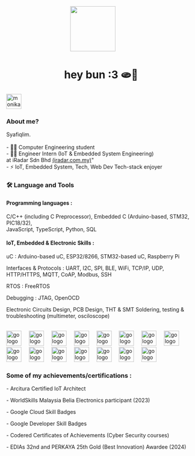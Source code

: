 <div align="center"> 
  <img src="https://i.postimg.cc/4NGsHWYd/8tc3q1.gif" height="120"/>
  <img width="40" />
</div>

<h1 align="center">hey bun :3 🫓🫶</h1>

###

<div align="left">
  <img src="https://i.postimg.cc/tJ9zQ04w/monika-sleepyface-removebg.png" height="40" alt="monika-sleepyface-removebg" /><img width="40">
  <h3>About me?</h3>
</div>

<p align="left">Syafiqlim.<br><br>- 👨‍🎓 Computer Engineering student <br>- 👨‍💻 Engineer Intern (IoT & Embedded System Engineering) <br>    at iRadar Sdn Bhd <a href="https://iradar.com.my/">(iradar.com.my)</a>"<br>- ⚡ IoT, Embedded System, Tech, Web Dev Tech-stack enjoyer</p>

###

<h3 align="left">🛠 Language and Tools</h3>

###
<div align="left">
    <h4>Programming languages : </h4>
    <p> C/C++ (including C Preprocessor), Embedded C (Arduino-based, STM32, PIC18/32), <br> JavaScript, TypeScript, Python, SQL </p>
    <h4>IoT, Embedded & Electronic Skills : </h4>
    <p> uC : Arduino-based uC, ESP32/8266, STM32-based uC, Raspberry Pi </p>
    <p> Interfaces & Protocols : UART, I2C, SPI, BLE, WiFi, TCP/IP, UDP, 
    <br> HTTP/HTTPS, MQTT, CoAP, Modbus, SSH </p>
    <p> RTOS : FreeRTOS
    <br>
    <p> Debugging : JTAG, OpenOCD </p>
    <p> Electronic Circuits Design, PCB Design, THT & SMT Soldering, testing & troubleshooting (multimeter, osciloscope)
</div>

<br>

<div align="left">
  <img src="https://devicon-website.vercel.app/api/c/original.svg" height="40" alt="go logo"  />
  <img width="12" />
  <img src="https://devicon-website.vercel.app/api/cplusplus/original.svg" height="40" alt="go logo"  />
  <img width="12" />
  <img src="https://devicon-website.vercel.app/api/embeddedc/plain-wordmark.svg" height="40" alt="go logo"  />
  <img width="12" />
  <img src="https://devicon-website.vercel.app/api/arduino/original-wordmark.svg" height="40" alt="go logo"  />
  <img width="12" />
  <img src="https://devicon-website.vercel.app/api/mysql/original.svg" height="40" alt="go logo"  />
  <img width="12" />
  <img src="https://devicon-website.vercel.app/api/javascript/original.svg" height="40" alt="go logo"  />
  <img width="12" />
  <img src="https://devicon-website.vercel.app/api/typescript/original.svg" height="40" alt="go logo"  />
  <img width="12" />
  <img src="https://devicon-website.vercel.app/api/nodejs/original-wordmark.svg" height="40" alt="go logo"  />
  <img width="12" />
  <img src="https://devicon-website.vercel.app/api/express/original-wordmark.svg" height="40" alt="go logo"  />
  <img width="12" />
  <img src="https://devicon-website.vercel.app/api/react/original.svg" height="40" alt="go logo"  />
  <img width="12" />
  <img src="https://devicon-website.vercel.app/api/vscode/original.svg" height="40" alt="go logo"  />
  <img width="12" />
  <img src="https://devicon-website.vercel.app/api/googlecloud/original.svg" height="40" alt="go logo"  />
  <img width="12" />
  <img src="https://devicon-website.vercel.app/api/azure/original.svg" height="40" alt="go logo"  />
  <img width="12" />
  <img src="https://devicon-website.vercel.app/api/linux/original.svg" height="40" alt="go logo"  />
  <img width="12" />
  <img src="https://devicon-website.vercel.app/api/ubuntu/plain-wordmark.svg" height="40" alt="go logo"  />
  <img width="12" />
</div>

###

<div align="left">
    <h3>Some of my achievements/certifications : </h3>
    <p>- Arcitura Certified IoT Architect </p>
    <p>- WorldSkills Malaysia Belia Electronics participant (2023) </p>
    <p>- Google Cloud Skill Badges </p>
    <p>- Google Developer Skill Badges </p>
    <p>- Codered Certificates of Achievements (Cyber Security courses) </p>
    <p>- EDIAs 32nd and PERKAYA 25th Gold (Best Innovation) Awardee (2024) </p>
</div>

###
